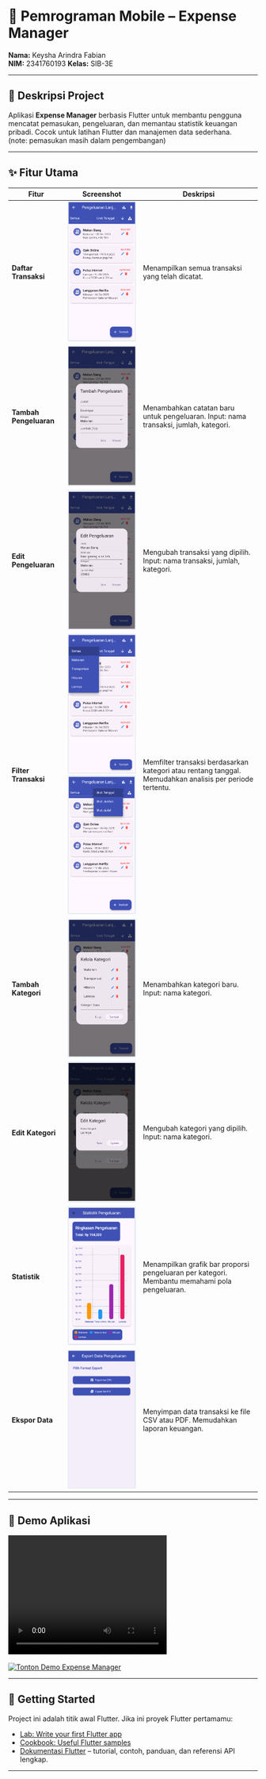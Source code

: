 # 📱 Pemrograman Mobile – Expense Manager

**Nama:** Keysha Arindra Fabian  
**NIM:** 2341760193 
**Kelas:** SIB-3E 

---

## 📖 Deskripsi Project

Aplikasi **Expense Manager** berbasis Flutter untuk membantu pengguna mencatat pemasukan, pengeluaran, dan memantau statistik keuangan pribadi. Cocok untuk latihan Flutter dan manajemen data sederhana.  
(note: pemasukan masih dalam pengembangan)

---

## ✨ Fitur Utama

| Fitur | Screenshot | Deskripsi |
|-------|------------|-----------|
| **Daftar Transaksi** | ![Daftar Transaksi](vid/img1.png) | Menampilkan semua transaksi yang telah dicatat. |
| **Tambah Pengeluaran** | ![Tambah Pengeluaran](vid/img2.png) | Menambahkan catatan baru untuk pengeluaran. Input: nama transaksi, jumlah, kategori. |
| **Edit Pengeluaran** | ![Edit Pengeluaran](vid/img3.png) | Mengubah transaksi yang dipilih. Input: nama transaksi, jumlah, kategori. |
| **Filter Transaksi** | ![Filter 1](vid/img8.png)<br>![Filter 2](vid/img9.png) | Memfilter transaksi berdasarkan kategori atau rentang tanggal. Memudahkan analisis per periode tertentu. |
| **Tambah Kategori** | ![Tambah Kategori](vid/img4.png) | Menambahkan kategori baru. Input: nama kategori. |
| **Edit Kategori** | ![Edit Kategori](vid/img5.png) | Mengubah kategori yang dipilih. Input: nama kategori. |
| **Statistik** | ![Statistik](vid/img6.png) | Menampilkan grafik bar proporsi pengeluaran per kategori. Membantu memahami pola pengeluaran. |
| **Ekspor Data** | ![Ekspor Data](vid/img7.png) | Menyimpan data transaksi ke file CSV atau PDF. Memudahkan laporan keuangan. |



---

## 🎥 Demo Aplikasi

<video width="320" height="240" controls>
    <source src="vid/demoflutter.mp4" type="video/mp4">
</video>  

[![Tonton Demo Expense Manager](https://img.youtube.com/vi/EeIY-mRSqqA/0.jpg)](https://youtu.be/EeIY-mRSqqA)

---

## 🚀 Getting Started

Project ini adalah titik awal Flutter. Jika ini proyek Flutter pertamamu:  

- [Lab: Write your first Flutter app](https://docs.flutter.dev/get-started/codelab)  
- [Cookbook: Useful Flutter samples](https://docs.flutter.dev/cookbook)  
- [Dokumentasi Flutter](https://docs.flutter.dev/) – tutorial, contoh, panduan, dan referensi API lengkap.  

---

